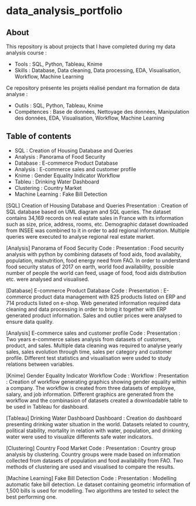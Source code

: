 # data_analysis_portfolio
About
----------
This repository is about projects that I have completed during my data analysis course :
- Tools : SQL, Python, Tableau, Knime
- Skills : Database, Data cleaning, Data processing, EDA, Visualisation, Workflow, Machine Learning


Ce repository présente les projets réalisé pendant ma formation de data analyse :
- Outils : SQL, Python, Tableau, Knime
- Compétences : Base de données, Nettoyage des données, Manipulation des données, EDA, Visualisation, Workflow, Machine Learning


Table of contents
----------
- SQL : Creation of Housing Database and Queries
- Analysis : Panorama of Food Security
- Database : E-commerce Product Database
- Analysis : E-commerce sales and customer profile
- Knime : Gender Equality Indicator Workflow
- Tableu : Drinking Water Dashboard
- Clustering : Country Market
- Machine Learning : Fake Bill Detection


[SQL] Creation of Housing Database and Queries
Presentation :
Creation of SQL database based on UML diagram and SQL queries. The dataset contains 34,169 records on real estate sales in France with its information such as size, price, address, rooms, etc. Demographic dataset downloaded from INSEE was combined to it in order to add regional information. Multiple queries were executed to analyse regional real estate market.


[Analysis] Panorama of Food Security
Code :
Presentation :
Food security analysis with python by combining datasets of food aids, food availabity, population, malnutrition, food energy need from FAO. In order to understand food security status of 2017 on earth, world food availability, possible number of people the world can feed, usage of food, food aids distribution etc. were analysed and visualised.


[Database] E-commerce Product Database
Code :
Presentation :
E-commerce product data management with 825 products listed on ERP and 714 products listed on e-shop. Web generated information required data cleaning and data processing in order to bring it together with ERP generated product information. Sales and outlier prices were analysed to ensure data quality.


[Analysis] E-commerce sales and customer profile
Code :
Presentation :
Two years e-commerce salses analysis from datasets of customers, product, and sales. Multiple data cleaning was required to analyse yearly sales, sales evolution through time, sales per category and customer profile. Different test statistics and visualisation were usded to study relations between variables.

[Knime] Gender Equality Indicator Workflow
Code :
Workflow :
Presentation :
Creation of workflow generating graphics showing gender equality within a company. The workflow is created from three datasets of employee, salary, and job information. Different graphics are generated from the workflow and the combinasion of datasets created a downloadable table to be used in Tableau for dashboard.


[Tableau] Drinking Water Dashboard
Dashboard :
Creation do dashboard presenting drinking water situation in the world. Datasets related to country, political stability, mortality in relation with water, population, and drinking water were used to visualize differents safe water indicators.


[Clustering] Country Food Market
Code :
Presentation :
Country group analysis by clustering. Country groups were made based on information collected from datasets of population and food availability from FAO. Two methods of clustering are used and visualised to compare the results.


[Machine Learning] Fake Bill Detection
Code :
Presentation :
Modelling automatic fake bill detection. Le dataset containing geometric information of 1,500 bills is used for modelling. Two algorithms are tested to select the best performing one.
